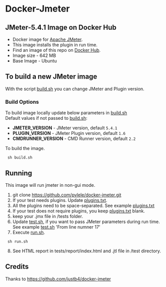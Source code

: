 # Docker-Jmeter
## JMeter-5.4.1 Image on Docker Hub

- Docker image for [Apache JMeter](http://jmeter.apache.org).
- This image installs the plugin in run time.
- Find an image of this repo on [Docker Hub](https://github.com/pvlele/docker-jmeter).
- Image size - 642 MB
- Base Image - Ubuntu

## To build a new JMeter image

With the script [build.sh](build.sh) you can change JMeter and Plugin version.


### Build Options

To build image locally update below parameters  in  [build.sh](build.sh) <br/> Default values if not passed to [build.sh](build.sh):
- **JMETER_VERSION** - JMeter version, default ``5.4.1``
- **PLUGIN_VERSION** - JMeter Plugin version, default ``1.6`` 
- **CMDRUNNER_VERSION** - CMD Runner version, default ``2.2`` 

To build the image.
  ```
   sh build.sh
   ```

## Running

This image will run jmeter in non-gui mode.

1. git clone https://github.com/pvlele/docker-jmeter.git
2. If your test needs plugins. Update  [plugins.txt](plugins.txt).
3. All the plugins need to be space-separated. See example  [plugins.txt](plugins.txt)
4. If your test does not require plugins, you keep [plugins.txt](plugins.txt) blank.
5. keep your .jmx file in /tests folder. 
6. Update [test.sh](test.sh), if you want to pass JMeter parameters during run time. See example [test.sh](test.sh) 'From line numner 17'
7. Execute [run.sh](run.sh).
  ```
   sh run.sh
   ```
8. See HTML report in  tests/report/index.html and .jtl file in /test directory.

## Credits

Thanks to https://github.com/justb4/docker-jmeter
